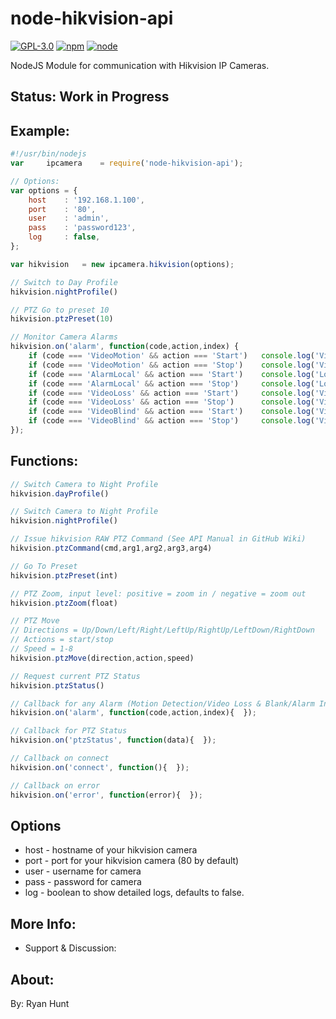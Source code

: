 # node-hikvision-api

[![GPL-3.0](https://img.shields.io/badge/license-GPL-blue.svg)]()
[![npm](https://img.shields.io/npm/v/npm.svg)]()
[![node](https://img.shields.io/node/v/gh-badges.svg)]()

NodeJS Module for communication with Hikvision IP Cameras.

## Status: Work in Progress

## Example:
```javascript
#!/usr/bin/nodejs
var     ipcamera	= require('node-hikvision-api');

// Options:
var options = {
	host	: '192.168.1.100',
	port 	: '80',
	user 	: 'admin',
	pass 	: 'password123',
	log 	: false,
};

var hikvision 	= new ipcamera.hikvision(options);

// Switch to Day Profile
hikvision.nightProfile()

// PTZ Go to preset 10
hikvision.ptzPreset(10)

// Monitor Camera Alarms
hikvision.on('alarm', function(code,action,index) {
	if (code === 'VideoMotion' && action === 'Start')	console.log('Video Motion Detected')
	if (code === 'VideoMotion' && action === 'Stop')	console.log('Video Motion Ended')
	if (code === 'AlarmLocal' && action === 'Start')	console.log('Local Alarm Triggered: ' + index)
	if (code === 'AlarmLocal' && action === 'Stop')		console.log('Local Alarm Ended: ' + index)
	if (code === 'VideoLoss' && action === 'Start')		console.log('Video Lost!')
	if (code === 'VideoLoss' && action === 'Stop')		console.log('Video Found!')
	if (code === 'VideoBlind' && action === 'Start')	console.log('Video Blind!')
	if (code === 'VideoBlind' && action === 'Stop')		console.log('Video Unblind!')
});
```

## Functions:
```javascript
// Switch Camera to Night Profile
hikvision.dayProfile()

// Switch Camera to Night Profile
hikvision.nightProfile()

// Issue hikvision RAW PTZ Command (See API Manual in GitHub Wiki)
hikvision.ptzCommand(cmd,arg1,arg2,arg3,arg4)

// Go To Preset
hikvision.ptzPreset(int)

// PTZ Zoom, input level: positive = zoom in / negative = zoom out
hikvision.ptzZoom(float)

// PTZ Move
// Directions = Up/Down/Left/Right/LeftUp/RightUp/LeftDown/RightDown
// Actions = start/stop
// Speed = 1-8
hikvision.ptzMove(direction,action,speed)

// Request current PTZ Status
hikvision.ptzStatus()

// Callback for any Alarm (Motion Detection/Video Loss & Blank/Alarm Inputs)
hikvision.on('alarm', function(code,action,index){  });

// Callback for PTZ Status
hikvision.on('ptzStatus', function(data){  });

// Callback on connect
hikvision.on('connect', function(){  });

// Callback on error
hikvision.on('error', function(error){  });

```

## Options
* host - hostname of your hikvision camera
* port - port for your hikvision camera (80 by default)
* user - username for camera
* pass - password for camera
* log - boolean to show detailed logs, defaults to false.

## More Info:
* Support & Discussion:

## About:
By: Ryan Hunt
